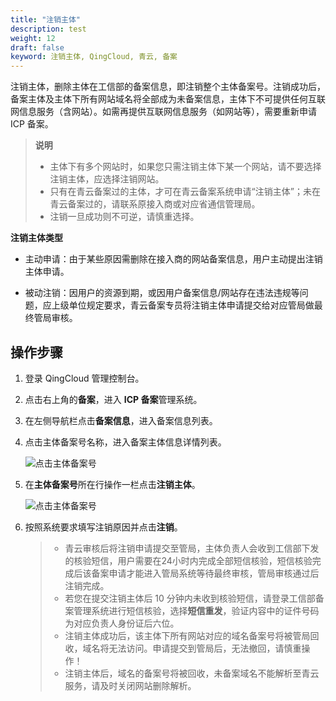 ```yaml
---
title: "注销主体"
description: test
weight: 12
draft: false
keyword: 注销主体, QingCloud, 青云, 备案
---
```


注销主体，删除主体在工信部的备案信息，即注销整个主体备案号。注销成功后，备案主体及主体下所有网站域名将全部成为未备案信息，主体下不可提供任何互联网信息服务（含网站）。如需再提供互联网信息服务（如网站等），需要重新申请 ICP 备案。

> **说明**
>
> - 主体下有多个网站时，如果您只需注销主体下某一个网站，请不要选择注销主体，应选择注销网站。
> - 只有在青云备案过的主体，才可在青云备案系统申请“注销主体”；未在青云备案过的，请联系原接入商或对应省通信管理局。
> - 注销一旦成功则不可逆，请慎重选择。

**注销主体类型**

- 主动申请：由于某些原因需删除在接入商的网站备案信息，用户主动提出注销主体申请。

- 被动注销：因用户的资源到期，或因用户备案信息/网站存在违法违规等问题，应上级单位规定要求，青云备案专员将注销主体申请提交给对应管局做最终管局审核。

## 操作步骤

1. 登录 QingCloud 管理控制台。

2. 点击右上角的**备案**，进入 **ICP 备案**管理系统。

3. 在左侧导航栏点击**备案信息**，进入备案信息列表。

4. 点击主体备案号名称，进入备案主体信息详情列表。

   ![点击主体备案号](../../_images/concel_filing_1.png)

5. 在**主体备案号**所在行操作一栏点击**注销主体**。

   ![点击主体备案号](../../_images/concel_filing_4.png)

6. 按照系统要求填写注销原因并点击**注销**。

   > * 青云审核后将注销申请提交至管局，主体负责人会收到工信部下发的核验短信，用户需要在24小时内完成全部短信核验，短信核验完成后该备案申请才能进入管局系统等待最终审核，管局审核通过后注销完成。
   > * 若您在提交注销主体后 10 分钟内未收到核验短信，请登录工信部备案管理系统进行短信核验，选择**短信重发**，验证内容中的证件号码为对应负责人身份证后六位。
   > * 注销主体成功后，该主体下所有网站对应的域名备案号将被管局回收，域名将无法访问。申请提交到管局后，无法撤回，请慎重操作！
   > * 注销主体后，域名的备案号将被回收，未备案域名不能解析至青云服务，请及时关闭网站删除解析。
